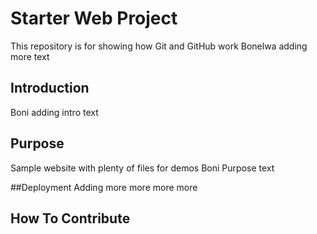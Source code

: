 # Starter Web Project

This repository is for showing how Git and GitHub work Bonelwa adding more text
## Introduction
Boni adding intro text

## Purpose

Sample website with plenty of files for demos
Boni Purpose text

##Deployment
Adding more more more more
## How To Contribute